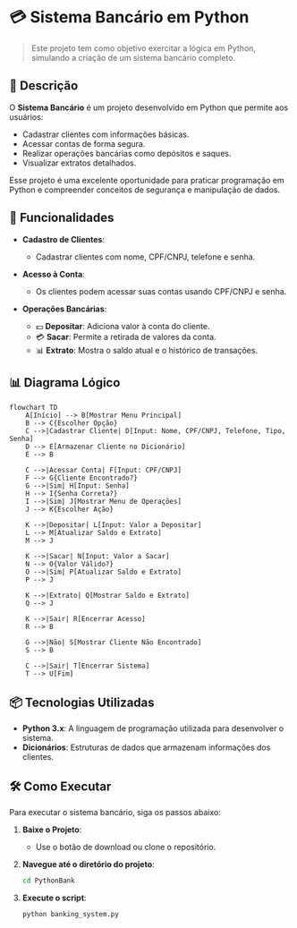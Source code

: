 # 💳 Sistema Bancário em Python

> Este projeto tem como objetivo exercitar a lógica em Python, simulando a criação de um sistema bancário completo.

## 📜 Descrição
O **Sistema Bancário** é um projeto desenvolvido em Python que permite aos usuários:
- Cadastrar clientes com informações básicas.
- Acessar contas de forma segura.
- Realizar operações bancárias como depósitos e saques.
- Visualizar extratos detalhados.

Esse projeto é uma excelente oportunidade para praticar programação em Python e compreender conceitos de segurança e manipulação de dados.

## 🚀 Funcionalidades
- **Cadastro de Clientes**: 
  - Cadastrar clientes com nome, CPF/CNPJ, telefone e senha.
  
- **Acesso à Conta**: 
  - Os clientes podem acessar suas contas usando CPF/CNPJ e senha.

- **Operações Bancárias**:
  - 💵 **Depositar**: Adiciona valor à conta do cliente.
  - 💳 **Sacar**: Permite a retirada de valores da conta.
  - 📊 **Extrato**: Mostra o saldo atual e o histórico de transações.

## 📊 Diagrama Lógico
```mermaid
flowchart TD
    A[Início] --> B[Mostrar Menu Principal]
    B --> C{Escolher Opção}
    C -->|Cadastrar Cliente| D[Input: Nome, CPF/CNPJ, Telefone, Tipo, Senha]
    D --> E[Armazenar Cliente no Dicionário]
    E --> B

    C -->|Acessar Conta| F[Input: CPF/CNPJ]
    F --> G{Cliente Encontrado?}
    G -->|Sim| H[Input: Senha]
    H --> I{Senha Correta?}
    I -->|Sim| J[Mostrar Menu de Operações]
    J --> K{Escolher Ação}
    
    K -->|Depositar| L[Input: Valor a Depositar]
    L --> M[Atualizar Saldo e Extrato]
    M --> J
    
    K -->|Sacar| N[Input: Valor a Sacar]
    N --> O{Valor Válido?}
    O -->|Sim| P[Atualizar Saldo e Extrato]
    P --> J

    K -->|Extrato| Q[Mostrar Saldo e Extrato]
    Q --> J

    K -->|Sair| R[Encerrar Acesso]
    R --> B

    G -->|Não| S[Mostrar Cliente Não Encontrado]
    S --> B

    C -->|Sair| T[Encerrar Sistema]
    T --> U[Fim]
```

## 📦 Tecnologias Utilizadas
- **Python 3.x**: A linguagem de programação utilizada para desenvolver o sistema.
- **Dicionários**: Estruturas de dados que armazenam informações dos clientes.

## 🛠️ Como Executar
Para executar o sistema bancário, siga os passos abaixo:

1. **Baixe o Projeto**:
   - Use o botão de download ou clone o repositório.

2. **Navegue até o diretório do projeto**:
   ```bash
   cd PythonBank
   ```

3. **Execute o script**:
   ```bash
   python banking_system.py
   ```
